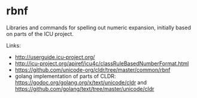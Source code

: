 # rbnf

Libraries and commands for spelling out numeric expansion, initially based on parts of the ICU project.

Links:
* http://userguide.icu-project.org/
* http://icu-project.org/apiref/icu4c/classRuleBasedNumberFormat.html
* https://github.com/unicode-org/cldr/tree/master/common/rbnf
* golang implementation of parts of CLDR: https://godoc.org/golang.org/x/text/unicode/cldr and https://github.com/golang/text/tree/master/unicode/cldr 

